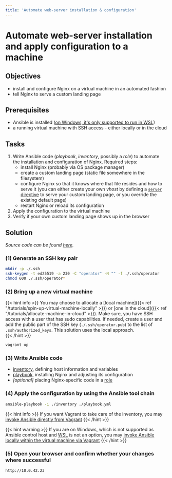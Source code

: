 ```yaml
---
title: 'Automate web-server installation & configuration'
---
```



Automate web-server installation and apply configuration to a machine
=====================================================================


## Objectives

* install and configure Nginx on a virtual machine in an automated fashion
* tell Nginx to serve a custom landing page


## Prerequisites

* Ansible is installed ([on Windows, it's only supported to run in WSL](https://docs.ansible.com/ansible/latest/user_guide/windows_faq.html#can-ansible-run-on-windows))
* a running virtual machine with SSH access - either locally or in the cloud


## Tasks

1. Write Ansible code (*playbook*, *inventory*, possibly a *role*) to automate the installation and
   configuration of Nginx. Required steps:
    * install Nginx (probably via OS package manager)
    * create a custom landing page (static file somewhere in the filesystem)
    * configure Nginx so that it knows where that file resides and how to serve it (you can either
      create your own *vhost* by defining a
      [`server` directive](https://docs.nginx.com/nginx/admin-guide/web-server/web-server/#setting-up-virtual-servers)
      to serve your custom landing page, or you override the existing default page)
    * restart Nginx or reload its configuration
2. Apply the configuration to the virtual machine
3. Verify if your own custom landing page shows up in the browser  


## Solution

*Source code can be found
[here](https://github.com/lucendio/lecture-devops-code/tree/master/tutorials/04_automate-webserver-configuration).*

### (1) Generate an SSH key pair

```bash
mkdir -p ./.ssh
ssh-keygen -t ed25519 -a 230 -C "operator" -N "" -f ./.ssh/operator
chmod 600 ./.ssh/operator*
```

### (2) Bring up a new virtual machine

{{< hint info >}}
You may choose to allocate a [local machine]({{< ref "/tutorials/spin-up-virtual-machine-locally" >}})
or [one in the cloud]({{< ref "/tutorials/allocate-machine-in-cloud" >}}). Make sure, you have SSH
access with a user that has sudo capabilities. If needed, create a user and add the public part of the
SSH key (`./.ssh/operator.pub`) to the list of `.ssh/authorized_keys`. This solution uses the local
approach.  
{{< /hint >}}

```bash
vagrant up
```

### (3) Write Ansible code

* [inventory](https://github.com/lucendio/lecture-devops-code/tree/master/tutorials/04_automate-webserver-configuration/inventory),
  defining host information and variables
* [playbook](https://github.com/lucendio/lecture-devops-code/blob/master/tutorials/04_automate-webserver-configuration/playbook.yaml),
  installing Nginx and adjusting its configuration
* *[optional]* placing Nginx-specific code in a [role](https://docs.ansible.com/ansible/latest/playbook_guide/playbooks_reuse_roles.html)


### (4) Apply the configuration by using the Ansible tool chain

```bash
ansible-playbook -i ./inventory ./playbook.yml
```

{{< hint info >}}
If you want Vagrant to take care of the inventory, you may [invoke Ansible
directly from Vagrant](https://www.vagrantup.com/docs/provisioning/ansible) 
{{< /hint >}}

{{< hint warning >}}
If you are on Windows, which is not supported as Ansible control host and
[WSL](https://docs.microsoft.com/windows/wsl/install) is not an option, you may
[invoke Ansible locally within the virtual machine via Vagrant](https://www.vagrantup.com/docs/provisioning/ansible_local) 
{{< /hint >}}


### (5) Open your browser and confirm whether your changes where successful

```
http://10.0.42.23
```
